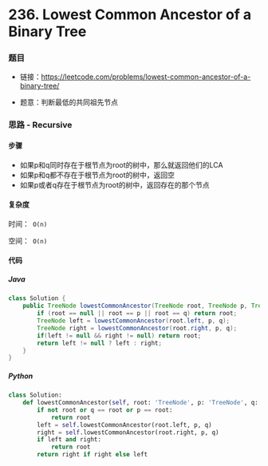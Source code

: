 

# 236. Lowest Common Ancestor of a Binary Tree

### 题目

- 链接：https://leetcode.com/problems/lowest-common-ancestor-of-a-binary-tree/

- 题意：判断最低的共同祖先节点



### 思路 - Recursive 

#### 步骤

- 如果p和q同时存在于根节点为root的树中，那么就返回他们的LCA
- 如果p和q都不存在于根节点为root的树中，返回空
- 如果p或者q存在于根节点为root的树中，返回存在的那个节点



#### 复杂度

时间：` O(n)`

空间：` O(n)`



#### 代码

##### Java

```java
class Solution {
    public TreeNode lowestCommonAncestor(TreeNode root, TreeNode p, TreeNode q) {
        if (root == null || root == p || root == q) return root;
        TreeNode left = lowestCommonAncestor(root.left, p, q);
        TreeNode right = lowestCommonAncestor(root.right, p, q);
        if(left != null && right != null) return root;
        return left != null ? left : right;
    }
}
```



##### Python

```python
class Solution:
    def lowestCommonAncestor(self, root: 'TreeNode', p: 'TreeNode', q: 'TreeNode') -> 'TreeNode':
        if not root or q == root or p == root:
            return root
        left = self.lowestCommonAncestor(root.left, p, q)
        right = self.lowestCommonAncestor(root.right, p, q)
        if left and right:
            return root
        return right if right else left
```


